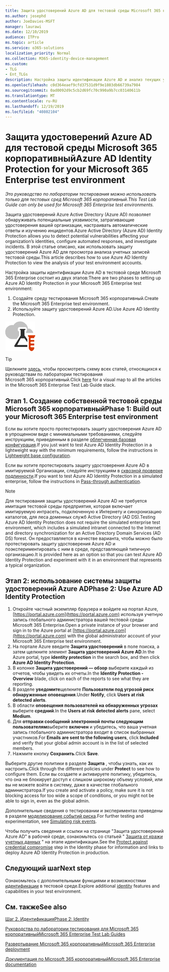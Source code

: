 ```yaml
---
title: Защита удостоверений Azure AD для тестовой среды Microsoft 365 корпоративный
ms.author: josephd
author: JoeDavies-MSFT
manager: laurawi
ms.date: 12/10/2019
audience: ITPro
ms.topic: article
ms.service: o365-solutions
localization_priority: Normal
ms.collection: M365-identity-device-management
ms.custom:
- TLG
- Ent_TLGs
description: Настройка защиты идентификации Azure AD и анализ текущих учетных записей в тестовой среде Microsoft 365 Enterprise.
ms.openlocfilehash: c0d364eaef9cfd37531d9f9e1803db66739a7984
ms.sourcegitcommit: 0ad0092d9c5cb2d69fc70c990a9b7cc03140611b
ms.translationtype: MT
ms.contentlocale: ru-RU
ms.lasthandoff: 12/19/2019
ms.locfileid: "40802104"
---
```

# <a name="azure-ad-identity-protection-for-your-microsoft-365-enterprise-test-environment"></a><span data-ttu-id="7e542-103">Защита удостоверений Azure AD для тестовой среды Microsoft 365 корпоративный</span><span class="sxs-lookup"><span data-stu-id="7e542-103">Azure AD Identity Protection for your Microsoft 365 Enterprise test environment</span></span>

<span data-ttu-id="7e542-104">*Это руководство по лаборатории тестирования можно использовать только для тестовых сред Microsoft 365 корпоративный.*</span><span class="sxs-lookup"><span data-stu-id="7e542-104">*This Test Lab Guide can only be used for Microsoft 365 Enterprise test environments.*</span></span>

<span data-ttu-id="7e542-105">Защита удостоверений Azure Active Directory (Azure AD) позволяет обнаруживать потенциальные уязвимости, затрагивающие удостоверения вашей организации, настраивать автоматические ответы и изучению инцидентов.</span><span class="sxs-lookup"><span data-stu-id="7e542-105">Azure Active Directory (Azure AD) Identity Protection allows you to detect potential vulnerabilities affecting your organization’s identities, configure automated responses, and investigate incidents.</span></span> <span data-ttu-id="7e542-106">В этой статье описано, как использовать защиту удостоверений Azure AD для просмотра анализа учетных записей тестовой среды.</span><span class="sxs-lookup"><span data-stu-id="7e542-106">This article describes how to use Azure AD Identity Protection to view the analysis of your test environment accounts.</span></span>

<span data-ttu-id="7e542-107">Настройка защиты идентификации Azure AD в тестовой среде Microsoft 365 Enterprise состоит из двух этапов:</span><span class="sxs-lookup"><span data-stu-id="7e542-107">There are two phases to setting up Azure AD Identity Protection in your Microsoft 365 Enterprise test environment:</span></span>

1. <span data-ttu-id="7e542-108">Создайте среду тестирования Microsoft 365 корпоративный.</span><span class="sxs-lookup"><span data-stu-id="7e542-108">Create the Microsoft 365 Enterprise test environment.</span></span>
2. <span data-ttu-id="7e542-109">Используйте защиту удостоверений Azure AD.</span><span class="sxs-lookup"><span data-stu-id="7e542-109">Use Azure AD Identity Protection.</span></span>

![Руководства по лаборатории тестирования для облака Майкрософт](media/m365-enterprise-test-lab-guides/cloud-tlg-icon.png) 
    
> [!TIP]
> <span data-ttu-id="7e542-111">Щелкните [здесь](media/m365-enterprise-test-lab-guides/Microsoft365EnterpriseTLGStack.pdf), чтобы просмотреть схему всех статей, относящихся к руководствам по лаборатории тестирования Microsoft 365 корпоративный.</span><span class="sxs-lookup"><span data-stu-id="7e542-111">Click [here](media/m365-enterprise-test-lab-guides/Microsoft365EnterpriseTLGStack.pdf) for a visual map to all the articles in the Microsoft 365 Enterprise Test Lab Guide stack.</span></span>
  
## <a name="phase-1-build-out-your-microsoft-365-enterprise-test-environment"></a><span data-ttu-id="7e542-112">Этап 1. Создание собственной тестовой среды Microsoft 365 корпоративный</span><span class="sxs-lookup"><span data-stu-id="7e542-112">Phase 1: Build out your Microsoft 365 Enterprise test environment</span></span>

<span data-ttu-id="7e542-113">Если вы хотите просто протестировать защиту удостоверения Azure AD в упрощенном виде с минимальными требованиями, следуйте инструкциям, приведенным в разделе [облегченная базовая конфигурация](lightweight-base-configuration-microsoft-365-enterprise.md).</span><span class="sxs-lookup"><span data-stu-id="7e542-113">If you just want to test Azure AD Identity Protection in a lightweight way with the minimum requirements, follow the instructions in [Lightweight base configuration](lightweight-base-configuration-microsoft-365-enterprise.md).</span></span>
  
<span data-ttu-id="7e542-114">Если вы хотите протестировать защиту удостоверения Azure AD в имитируемой Организации, следуйте инструкциям в [сквозной проверке подлинности](pass-through-auth-m365-ent-test-environment.md).</span><span class="sxs-lookup"><span data-stu-id="7e542-114">If you want to test Azure AD Identity Protection in a simulated enterprise, follow the instructions in [Pass-through authentication](pass-through-auth-m365-ent-test-environment.md).</span></span>
  
> [!NOTE]
> <span data-ttu-id="7e542-115">Для тестирования защиты удостоверений Azure AD не требуется имитация тестовой среды предприятия, которая включает имитируемую интрасеть, подключенную к Интернету и синхронизацию каталогов, для леса доменных служб Active Directory (AD DS).</span><span class="sxs-lookup"><span data-stu-id="7e542-115">Testing Azure AD Identity Protection does not require the simulated enterprise test environment, which includes a simulated intranet connected to the Internet and directory synchronization for an Active Directory Domain Services (AD DS) forest.</span></span> <span data-ttu-id="7e542-116">Он предоставляется в качестве варианта, чтобы можно было протестировать защиту удостоверения Azure AD и поэкспериментировать с ним в среде, представляющей типичную организацию.</span><span class="sxs-lookup"><span data-stu-id="7e542-116">It is provided here as an option so that you can test Azure AD Identity Protection and experiment with it in an environment that represents a typical organization.</span></span> 
  
## <a name="phase-2-use-azure-ad-identity-protection"></a><span data-ttu-id="7e542-117">Этап 2: использование системы защиты удостоверений Azure AD</span><span class="sxs-lookup"><span data-stu-id="7e542-117">Phase 2: Use Azure AD Identity Protection</span></span>

1. <span data-ttu-id="7e542-118">Откройте частный экземпляр браузера и войдите на портал Azure, [https://portal.azure.com](https://portal.azure.com) используя учетную запись глобального администратора вашей тестовой среды Microsoft 365 Enterprise.</span><span class="sxs-lookup"><span data-stu-id="7e542-118">Open a private instance of your browser and sign in to the Azure portal at [https://portal.azure.com](https://portal.azure.com) with the global administrator account of your Microsoft 365 Enterprise test environment.</span></span>
2. <span data-ttu-id="7e542-119">На портале Azure введите **Защита удостоверений** в поле поиска, а затем щелкните элемент **Защита удостоверений Azure AD**.</span><span class="sxs-lookup"><span data-stu-id="7e542-119">In the Azure portal, type **identity protection** in the search box, and then click **Azure AD Identity Protection**.</span></span>
3. <span data-ttu-id="7e542-120">В колонке **Защита удостоверений — обзор** выберите каждый из отчетов, чтобы увидеть их отчеты.</span><span class="sxs-lookup"><span data-stu-id="7e542-120">In the **Identity Protection - Overview** blade, click on each of the reports to see what they are reporting.</span></span>
4. <span data-ttu-id="7e542-121">В разделе **уведомите**щелкните **Пользователи под угрозой риск обнаруженные оповещения**.</span><span class="sxs-lookup"><span data-stu-id="7e542-121">Under **Notify**, click **Users at risk detected alerts**.</span></span>
5. <span data-ttu-id="7e542-122">В области **оповещения пользователей на обнаруженных угрозах** выберите **средний**.</span><span class="sxs-lookup"><span data-stu-id="7e542-122">In the **Users at risk detected alerts** pane, select **Medium**.</span></span>
6. <span data-ttu-id="7e542-123">Для **отправки сообщений электронной почты следующим пользователям**выберите **включен** и убедитесь, что ваша учетная запись глобального администратора входит в список выбранных участников.</span><span class="sxs-lookup"><span data-stu-id="7e542-123">For **Emails are sent to the following users**, click **Included** and verify that your global admin account is in the list of selected members.</span></span>
7. <span data-ttu-id="7e542-124">Нажмите кнопку **Сохранить**.</span><span class="sxs-lookup"><span data-stu-id="7e542-124">Click **Save**.</span></span>

<span data-ttu-id="7e542-125">Выберите другие политики в разделе **Защита** , чтобы узнать, как их настроить.</span><span class="sxs-lookup"><span data-stu-id="7e542-125">Click through the different policies under **Protect** to see how to configure them.</span></span> <span data-ttu-id="7e542-126">Если вы создаете и активируете политику, убедитесь, что она не блокирует доступ к слишком широкому объему условий, или вы не можете войти в систему, даже в качестве глобального администратора.</span><span class="sxs-lookup"><span data-stu-id="7e542-126">If you create and activate a policy, make sure it is not blocking access for too wide a scope of conditions, or you might not be able to sign in, even as the global admin.</span></span>

<span data-ttu-id="7e542-127">Дополнительные сведения о тестировании и экспериментах приведены в разделе [моделирование событий риска](https://docs.microsoft.com/azure/active-directory/active-directory-identityprotection-playbook).</span><span class="sxs-lookup"><span data-stu-id="7e542-127">For further testing and experimentation, see [Simulating risk events](https://docs.microsoft.com/azure/active-directory/active-directory-identityprotection-playbook).</span></span>

<span data-ttu-id="7e542-128">Чтобы получить сведения и ссылки на странице "Защита удостоверений Azure AD" в рабочей среде, ознакомьтесь со статьей " [Защита от кражи учетных данных](identity-secure-user-sign-ins.md#identity-ident-prot) " на этапе идентификации.</span><span class="sxs-lookup"><span data-stu-id="7e542-128">See the [Protect against credential compromise](identity-secure-user-sign-ins.md#identity-ident-prot) step in the Identity phase for information and links to deploy Azure AD Identity Protection in production.</span></span>

## <a name="next-step"></a><span data-ttu-id="7e542-129">Следующий шаг</span><span class="sxs-lookup"><span data-stu-id="7e542-129">Next step</span></span>

<span data-ttu-id="7e542-130">Ознакомьтесь с дополнительными функциями и возможностями [идентификации](m365-enterprise-test-lab-guides.md#identity) в тестовой среде.</span><span class="sxs-lookup"><span data-stu-id="7e542-130">Explore additional [identity](m365-enterprise-test-lab-guides.md#identity) features and capabilities in your test environment.</span></span>

## <a name="see-also"></a><span data-ttu-id="7e542-131">См. также</span><span class="sxs-lookup"><span data-stu-id="7e542-131">See also</span></span>

[<span data-ttu-id="7e542-132">Шаг 2. Идентификация</span><span class="sxs-lookup"><span data-stu-id="7e542-132">Phase 2: Identity</span></span>](identity-infrastructure.md)

[<span data-ttu-id="7e542-133">Руководства по лаборатории тестирования для Microsoft 365 корпоративный</span><span class="sxs-lookup"><span data-stu-id="7e542-133">Microsoft 365 Enterprise Test Lab Guides</span></span>](m365-enterprise-test-lab-guides.md)

[<span data-ttu-id="7e542-134">Развертывание Microsoft 365 корпоративный</span><span class="sxs-lookup"><span data-stu-id="7e542-134">Microsoft 365 Enterprise deployment</span></span>](deploy-microsoft-365-enterprise.md)

[<span data-ttu-id="7e542-135">Документация по Microsoft 365 корпоративный</span><span class="sxs-lookup"><span data-stu-id="7e542-135">Microsoft 365 Enterprise documentation</span></span>](https://docs.microsoft.com/microsoft-365-enterprise/)

